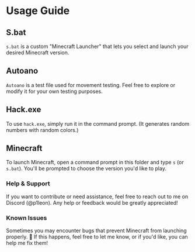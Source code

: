 # Usage Guide

## S.bat
`s.bat` is a custom "Minecraft Launcher" that lets you select and launch your desired Minecraft version.

## Autoano
`Autoano` is a test file used for movement testing. Feel free to explore or modify it for your own testing purposes.

## Hack.exe
To use `hack.exe`, simply run it in the command prompt. (It generates random numbers with random colors.)

## Minecraft
To launch Minecraft, open a command prompt in this folder and type `s` (or `s.bat`). You'll be prompted to choose the version you'd like to play.

### Help & Support
If you want to contribute or need assistance, feel free to reach out to me on Discord (@p1leon). Any help or feedback would be greatly appreciated!

### Known Issues
Sometimes you may encounter bugs that prevent Minecraft from launching properly. 🐛 If this happens, feel free to let me know, or if you'd like, you can help me fix them!
